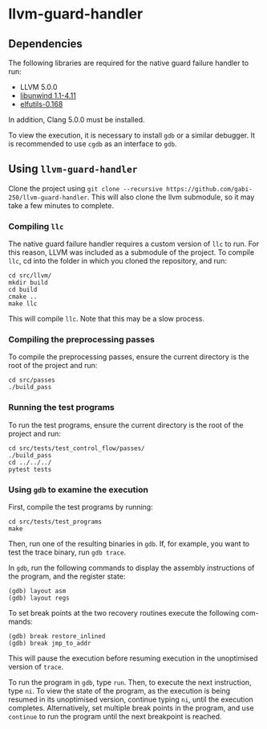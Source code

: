 # llvm-guard-handler

## Dependencies

The following libraries are required for the native guard failure handler to
run:
* LLVM 5.0.0
* [libunwind 1.1-4.11](http://www.nongnu.org/libunwind/)
* [elfutils-0.168](http://www.linuxfromscratch.org/blfs/view/8.0/general/elfutils.html)

In addition, Clang 5.0.0 must be installed.

To view the execution, it is necessary to install `gdb` or a similar debugger. It
is recommended to use `cgdb` as an interface to `gdb`.

## Using `llvm-guard-handler`

Clone the project using
`git clone --recursive https://github.com/gabi-250/llvm-guard-handler`.
This will also clone the llvm submodule, so it may take a few minutes to
complete.

### Compiling `llc`

The native guard failure handler requires a custom version of `llc` to run. For
this reason, LLVM was included as a submodule of the project. To compile `llc`, cd
into the folder in which you cloned the repository, and run:

```
cd src/llvm/
mkdir build
cd build
cmake ..
make llc
```

This will compile `llc`. Note that this may be a slow process.

### Compiling the preprocessing passes

To compile the preprocessing passes, ensure the current directory is the root of
the project and run:

```
cd src/passes
./build_pass
```

### Running the test programs

To run the test programs, ensure the current directory is the root of the project
and run:

```
cd src/tests/test_control_flow/passes/
./build_pass
cd ../../../
pytest tests
```

### Using `gdb` to examine the execution

First, compile the test programs by running:
```
cd src/tests/test_programs
make
```

Then, run one of the resulting binaries in `gdb`. If, for example, you want to
test the trace binary, run `gdb trace`.

In `gdb`, run the following commands to display the assembly instructions of
the program, and the register state:
```
(gdb) layout asm
(gdb) layout regs
```

To set break points at the two recovery routines execute the following com-
mands:
```
(gdb) break restore_inlined
(gdb) break jmp_to_addr
```

This will pause the execution before resuming execution in the unoptimised
version of `trace`.

To run the program in `gdb`, type `run`. Then, to execute the next instruction,
type `ni`. To view the state of the program, as the execution is being resumed
in its unoptimised version, continue typing `ni`, until the execution completes.
Alternatively, set multiple break points in the program, and use `continue` to
run the program until the next breakpoint is reached.

